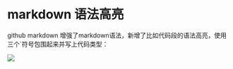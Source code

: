 # markdown 语法高亮

github markdown 增强了markdown语法，新增了比如代码段的语法高亮，使用三个`符号包围起来并写上代码类型：

![](https://raw.githubusercontent.com/TevinLi/aWiki/master/files/figure/l1.png)